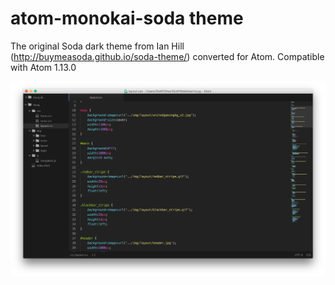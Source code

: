 # atom-monokai-soda theme

The original Soda dark theme from Ian Hill (http://buymeasoda.github.io/soda-theme/) converted for Atom.
Compatible with Atom 1.13.0

![A screenshot of your theme](https://raw.githubusercontent.com/airwave-development/atom-monokai-soda/master/screenshot.png)
